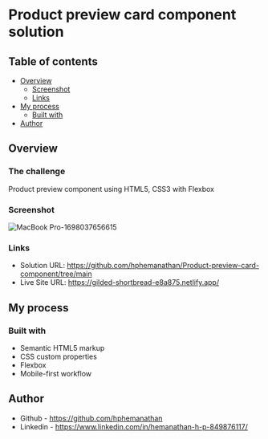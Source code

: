 # Product preview card component solution

## Table of contents

- [Overview](#overview)
  - [Screenshot](#screenshot)
  - [Links](#links)
- [My process](#my-process)
  - [Built with](#built-with)
- [Author](#author)



## Overview

### The challenge

Product preview component using HTML5, CSS3 with Flexbox


### Screenshot

![MacBook Pro-1698037656615](https://github.com/hphemanathan/Product-preview-card-component/assets/18226707/876493a5-88de-4c14-93d4-a59df7cb588e)



### Links

- Solution URL: https://github.com/hphemanathan/Product-preview-card-component/tree/main
- Live Site URL: https://gilded-shortbread-e8a875.netlify.app/

## My process

### Built with

- Semantic HTML5 markup
- CSS custom properties
- Flexbox
- Mobile-first workflow
  
## Author


- Github - https://github.com/hphemanathan
- Linkedin - https://www.linkedin.com/in/hemanathan-h-p-849876117/

